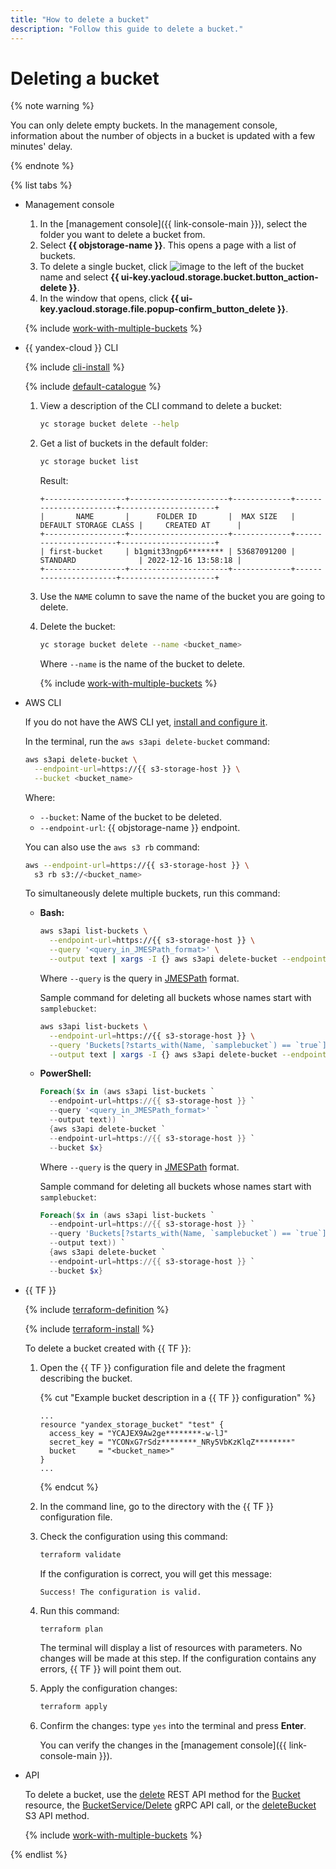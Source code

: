 ```yaml
---
title: "How to delete a bucket"
description: "Follow this guide to delete a bucket."
---
```


# Deleting a bucket

{% note warning %}

You can only delete empty buckets. In the management console, information about the number of objects in a bucket is updated with a few minutes' delay.

{% endnote %}

{% list tabs %}

- Management console

   1. In the [management console]({{ link-console-main }}), select the folder you want to delete a bucket from.
   1. Select **{{ objstorage-name }}**. This opens a page with a list of buckets.
   1. To delete a single bucket, click ![image](../../../_assets/horizontal-ellipsis.svg) to the left of the bucket name and select **{{ ui-key.yacloud.storage.bucket.button_action-delete }}**.
   1. In the window that opens, click **{{ ui-key.yacloud.storage.file.popup-confirm_button_delete }}**.

   {% include [work-with-multiple-buckets](../../../_includes/storage/work-with-multiple-buckets.md) %}

- {{ yandex-cloud }} CLI

   {% include [cli-install](../../../_includes/cli-install.md) %}

   {% include [default-catalogue](../../../_includes/default-catalogue.md) %}

   1. View a description of the CLI command to delete a bucket:

      ```bash
      yc storage bucket delete --help
      ```

   1. Get a list of buckets in the default folder:

      ```bash
      yc storage bucket list
      ```

      Result:

      ```text
      +------------------+----------------------+-------------+-----------------------+---------------------+
      |       NAME       |      FOLDER ID       |  MAX SIZE   | DEFAULT STORAGE CLASS |     CREATED AT      |
      +------------------+----------------------+-------------+-----------------------+---------------------+
      | first-bucket     | b1gmit33ngp6******** | 53687091200 | STANDARD              | 2022-12-16 13:58:18 |
      +------------------+----------------------+-------------+-----------------------+---------------------+
      ```

   1. Use the `NAME` column to save the name of the bucket you are going to delete.
   1. Delete the bucket:

      ```bash
      yc storage bucket delete --name <bucket_name>
      ```

      Where `--name` is the name of the bucket to delete.

      {% include [work-with-multiple-buckets](../../../_includes/storage/work-with-multiple-buckets.md) %}

- AWS CLI

   If you do not have the AWS CLI yet, [install and configure it](../../tools/aws-cli.md).

   In the terminal, run the `aws s3api delete-bucket` command:

   ```bash
   aws s3api delete-bucket \
     --endpoint-url=https://{{ s3-storage-host }} \
     --bucket <bucket_name>
   ```

   Where:
   * `--bucket`: Name of the bucket to be deleted.
   * `--endpoint-url`: {{ objstorage-name }} endpoint.

   You can also use the `aws s3 rb` command:

   ```bash
   aws --endpoint-url=https://{{ s3-storage-host }} \
     s3 rb s3://<bucket_name>
   ```

   To simultaneously delete multiple buckets, run this command:

   * **Bash:**

      ```bash
      aws s3api list-buckets \
        --endpoint-url=https://{{ s3-storage-host }} \
        --query '<query_in_JMESPath_format>' \
        --output text | xargs -I {} aws s3api delete-bucket --endpoint-url=https://{{ s3-storage-host }} --bucket {}
      ```

      Where `--query` is the query in [JMESPath](https://jmespath.org/) format.

      Sample command for deleting all buckets whose names start with `samplebucket`:

      ```bash
      aws s3api list-buckets \
        --endpoint-url=https://{{ s3-storage-host }} \
        --query 'Buckets[?starts_with(Name, `samplebucket`) == `true`].[Name]' \
        --output text | xargs -I {} aws s3api delete-bucket --endpoint-url=https://{{ s3-storage-host }} --bucket {}
      ```

   * **PowerShell:**

      ```powershell
      Foreach($x in (aws s3api list-buckets `
        --endpoint-url=https://{{ s3-storage-host }} `
        --query '<query_in_JMESPath_format>' `
        --output text)) `
        {aws s3api delete-bucket `
        --endpoint-url=https://{{ s3-storage-host }} `
        --bucket $x}
      ```

      Where `--query` is the query in [JMESPath](https://jmespath.org/) format.

      Sample command for deleting all buckets whose names start with `samplebucket`:

      ```powershell
      Foreach($x in (aws s3api list-buckets `
        --endpoint-url=https://{{ s3-storage-host }} `
        --query 'Buckets[?starts_with(Name, `samplebucket`) == `true`].[Name]' `
        --output text)) `
        {aws s3api delete-bucket `
        --endpoint-url=https://{{ s3-storage-host }} `
        --bucket $x}
      ```

- {{ TF }}

   {% include [terraform-definition](../../../_tutorials/terraform-definition.md) %}

   
   {% include [terraform-install](../../../_includes/terraform-install.md) %}


   To delete a bucket created with {{ TF }}:
   1. Open the {{ TF }} configuration file and delete the fragment describing the bucket.

      {% cut "Example bucket description in a {{ TF }} configuration" %}

      ```hcl
      ...
      resource "yandex_storage_bucket" "test" {
        access_key = "YCAJEX9Aw2ge********-w-lJ"
        secret_key = "YCONxG7rSdz********_NRy5VbKzKlqZ********"
        bucket     = "<bucket_name>"
      }
      ...
      ```

      {% endcut %}

   1. In the command line, go to the directory with the {{ TF }} configuration file.
   1. Check the configuration using this command:

      ```bash
      terraform validate
      ```

      If the configuration is correct, you will get this message:

      ```text
      Success! The configuration is valid.
      ```

   1. Run this command:

      ```bash
      terraform plan
      ```

      The terminal will display a list of resources with parameters. No changes will be made at this step. If the configuration contains any errors, {{ TF }} will point them out.
   1. Apply the configuration changes:

      ```bash
      terraform apply
      ```

   1. Confirm the changes: type `yes` into the terminal and press **Enter**.

      You can verify the changes in the [management console]({{ link-console-main }}).

- API

   To delete a bucket, use the [delete](../../api-ref/Bucket/delete.md) REST API method for the [Bucket](../../api-ref/Bucket/index.md) resource, the [BucketService/Delete](../../api-ref/grpc/bucket_service.md#Delete) gRPC API call, or the [deleteBucket](../../s3/api-ref/bucket/delete.md) S3 API method.

   {% include [work-with-multiple-buckets](../../../_includes/storage/work-with-multiple-buckets.md) %}

{% endlist %}
